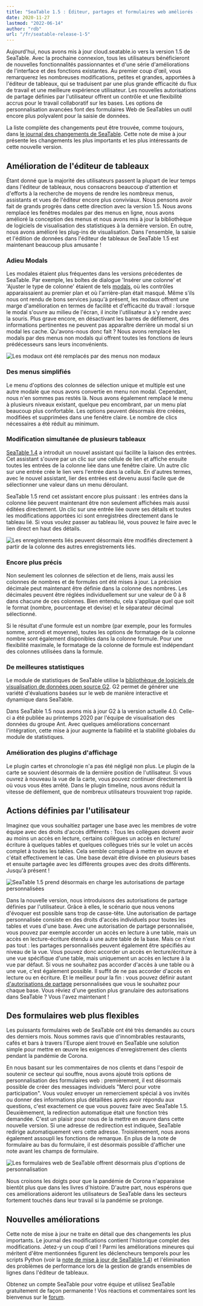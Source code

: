 ```yaml
---
title: "SeaTable 1.5 : Éditeur, partages et formulaires web améliorés - SeaTable"
date: 2020-11-27
lastmod: "2022-06-14"
author: "rdb"
url: "/fr/seatable-release-1-5"
---
```


Aujourd'hui, nous avons mis à jour cloud.seatable.io vers la version 1.5 de SeaTable. Avec la prochaine connexion, tous les utilisateurs bénéficieront de nouvelles fonctionnalités passionnantes et d'une série d'améliorations de l'interface et des fonctions existantes. Au premier coup d'œil, vous remarquerez les nombreuses modifications, petites et grandes, apportées à l'éditeur de tableaux, qui se traduisent par une plus grande efficacité du flux de travail et une meilleure expérience utilisateur. Les nouvelles autorisations de partage définies par l'utilisateur offrent un contrôle et une flexibilité accrus pour le travail collaboratif sur les bases. Les options de personnalisation avancées font des formulaires Web de SeaTables un outil encore plus polyvalent pour la saisie de données.

La liste complète des changements peut être trouvée, comme toujours, dans [le journal des changements de SeaTable](/fr/docs/changelog/version-1-5/). Cette note de mise à jour présente les changements les plus importants et les plus intéressants de cette nouvelle version.

## Amélioration de l'éditeur de tableaux

Étant donné que la majorité des utilisateurs passent la plupart de leur temps dans l'éditeur de tableaux, nous consacrons beaucoup d'attention et d'efforts à la recherche de moyens de rendre les nombreux menus, assistants et vues de l'éditeur encore plus conviviaux. Nous pensons avoir fait de grands progrès dans cette direction avec la version 1.5. Nous avons remplacé les fenêtres modales par des menus en ligne, nous avons amélioré la conception des menus et nous avons mis à jour la bibliothèque de logiciels de visualisation des statistiques à la dernière version. En outre, nous avons amélioré les plug-ins de visualisation. Dans l'ensemble, la saisie et l'édition de données dans l'éditeur de tableaux de SeaTable 1.5 est maintenant beaucoup plus amusante !

### Adieu Modals

Les modales étaient plus fréquentes dans les versions précédentes de SeaTable. Par exemple, les boîtes de dialogue 'Insérer une colonne' et 'Ajuster le type de colonne' étaient de tels [modals](https://en.wikipedia.org/wiki/Modal_window), où les contrôles apparaissaient au premier plan et où l'arrière-plan était masqué. Même s'ils nous ont rendu de bons services jusqu'à présent, les modaux offrent une marge d'amélioration en termes de facilité et d'efficacité du travail : lorsque le modal s'ouvre au milieu de l'écran, il incite l'utilisateur à s'y rendre avec la souris. Plus grave encore, en désactivant les barres de défilement, des informations pertinentes ne peuvent pas apparaître derrière un modal si un modal les cache. Qu'avons-nous donc fait ? Nous avons remplacé les modals par des menus non modals qui offrent toutes les fonctions de leurs prédécesseurs sans leurs inconvénients.

![Les modaux ont été remplacés par des menus non modaux](images/Nonmodal_Menus.png)

### Des menus simplifiés

Le menu d'options des colonnes de sélection unique et multiple est une autre modale que nous avons convertie en menu non modal. Cependant, nous n'en sommes pas restés là. Nous avons également remplacé le menu à plusieurs niveaux existant, quelque peu encombrant, par un menu plat beaucoup plus confortable. Les options peuvent désormais être créées, modifiées et supprimées dans une fenêtre claire. Le nombre de clics nécessaires a été réduit au minimum.

### Modification simultanée de plusieurs tableaux

[SeaTable 1.4](seatable-release-1-4/?lang=auto) a introduit un nouvel assistant qui facilite la liaison des entrées. Cet assistant s'ouvre par un clic sur une cellule de lien et affiche ensuite toutes les entrées de la colonne liée dans une fenêtre claire. Un autre clic sur une entrée crée le lien vers l'entrée dans la cellule. En d'autres termes, avec le nouvel assistant, lier des entrées est devenu aussi facile que de sélectionner une valeur dans un menu déroulant.

SeaTable 1.5 rend cet assistant encore plus puissant : les entrées dans la colonne liée peuvent maintenant être non seulement affichées mais aussi éditées directement. Un clic sur une entrée liée ouvre ses détails et toutes les modifications apportées ici sont enregistrées directement dans le tableau lié. Si vous voulez passer au tableau lié, vous pouvez le faire avec le lien direct en haut des détails.

![Les enregistrements liés peuvent désormais être modifiés directement à partir de la colonne des autres enregistrements liés.](images/Editing_Linked_Records_With_Wizard.png)

### Encore plus précis

Non seulement les colonnes de sélection et de liens, mais aussi les colonnes de nombres et de formules ont été mises à jour. La précision décimale peut maintenant être définie dans la colonne des nombres. Les décimales peuvent être réglées individuellement sur une valeur de 0 à 8 dans chacune de ces colonnes. Bien entendu, cela s'applique quel que soit le format (nombre, pourcentage et devise) et le séparateur décimal sélectionné.

Si le résultat d'une formule est un nombre (par exemple, pour les formules somme, arrondi et moyenne), toutes les options de formatage de la colonne nombre sont également disponibles dans la colonne formule. Pour une flexibilité maximale, le formatage de la colonne de formule est indépendant des colonnes utilisées dans la formule.

### De meilleures statistiques

Le module de statistiques de SeaTable utilise la [bibliothèque de logiciels de visualisation de données open source G2](https://g2.antv.vision/en). G2 permet de générer une variété d'évaluations basées sur le web de manière interactive et dynamique dans SeaTable.

Dans SeaTable 1.5 nous avons mis à jour G2 à la version actuelle 4.0. Celle-ci a été publiée au printemps 2020 par l'équipe de visualisation des données du groupe Ant. Avec quelques améliorations concernant l'intégration, cette mise à jour augmente la fiabilité et la stabilité globales du module de statistiques.

### Amélioration des plugins d'affichage

Le plugin cartes et chronologie n'a pas été négligé non plus. Le plugin de la carte se souvient désormais de la dernière position de l'utilisateur. Si vous ouvrez à nouveau la vue de la carte, vous pouvez continuer directement là où vous vous êtes arrêté. Dans le plugin timeline, nous avons réduit la vitesse de défilement, que de nombreux utilisateurs trouvaient trop rapide.

## Actions définies par l'utilisateur

Imaginez que vous souhaitiez partager une base avec les membres de votre équipe avec des droits d'accès différents : Tous les collègues doivent avoir au moins un accès en lecture, certains collègues un accès en lecture/écriture à quelques tables et quelques collègues triés sur le volet un accès complet à toutes les tables. Cela semble compliqué à mettre en œuvre et c'était effectivement le cas. Une base devait être divisée en plusieurs bases et ensuite partagée avec les différents groupes avec des droits différents. Jusqu'à présent !

![SeaTable 1.5 prend désormais en charge les autorisations de partage personnalisées](images/Custom_Sharing_Permission.png)

Dans la nouvelle version, nous introduisons des autorisations de partage définies par l'utilisateur. Grâce à elles, le scénario que nous venons d'évoquer est possible sans trop de casse-tête. Une autorisation de partage personnalisée consiste en des droits d'accès individuels pour toutes les tables et vues d'une base. Avec une autorisation de partage personnalisée, vous pouvez par exemple accorder un accès en lecture à une table, mais un accès en lecture-écriture étendu à une autre table de la base. Mais ce n'est pas tout : les partages personnalisés peuvent également être spécifiés au niveau de la vue. Vous pouvez donc accorder un accès en lecture/écriture à une vue spécifique d'une table, mais uniquement un accès en lecture à la vue par défaut. Si vous ne souhaitez pas accorder d'accès à une table ou à une vue, c'est également possible. Il suffit de ne pas accorder d'accès en lecture ou en écriture. Et le meilleur pour la fin : vous pouvez définir autant [d'autorisations de partage](https://seatable.io/fr/docs/handbuch/zusammenarbeit/freigaben/) personnalisées que vous le souhaitez pour chaque base. Vous rêviez d'une gestion plus granulaire des autorisations dans SeaTable ? Vous l'avez maintenant !

## Des formulaires web plus flexibles

Les puissants formulaires web de SeaTable ont été très demandés au cours des derniers mois. Nous sommes ravis que d'innombrables restaurants, cafés et bars à travers l'Europe aient trouvé en SeaTable une solution simple pour mettre en œuvre les exigences d'enregistrement des clients pendant la pandémie de Corona.

En nous basant sur les commentaires de nos clients et dans l'espoir de soutenir ce secteur qui souffre, nous avons ajouté trois options de personnalisation des formulaires web : premièrement, il est désormais possible de créer des messages individuels "Merci pour votre participation". Vous voulez envoyer un remerciement spécial à vos invités ou donner des informations plus détaillées après avoir répondu aux questions, c'est exactement ce que vous pouvez faire avec SeaTable 1.5. Deuxièmement, la redirection automatique était une fonction très demandée. C'est un plaisir pour nous de la mettre en œuvre dans cette nouvelle version. Si une adresse de redirection est indiquée, SeaTable redirige automatiquement vers cette adresse. Troisièmement, nous avons également assoupli les fonctions de remarque. En plus de la note de formulaire au bas du formulaire, il est désormais possible d'afficher une note avant les champs de formulaire.

![Les formulaires web de SeaTable offrent désormais plus d&#039;options de personnalisation](images/Extra_Customization_Options_Webforms.png)

Nous croisons les doigts pour que la pandémie de Corona n'apparaisse bientôt plus que dans les livres d'histoire. D'autre part, nous espérons que ces améliorations aideront les utilisateurs de SeaTable dans les secteurs fortement touchés dans leur travail si la pandémie se prolonge.

## Nouvelles améliorations

Cette note de mise à jour ne traite en détail que des changements les plus importants. Le journal des modifications contient l'historique complet des modifications. Jetez-y un coup d'œil ! Parmi les améliorations mineures qui méritent d'être mentionnées figurent les déclencheurs temporels pour les scripts Python (voir la [note de mise à jour de SeaTable 1.4](/fr/seatable-release-1-4/?lang=auto)) et l'élimination des problèmes de performance lors de la gestion de grands ensembles de lignes dans l'éditeur de tableaux.

Obtenez un compte SeaTable pour votre équipe et utilisez SeaTable gratuitement de façon permanente ! Vos réactions et commentaires sont les bienvenus sur le [forum](https://forum.seatable.io/).
